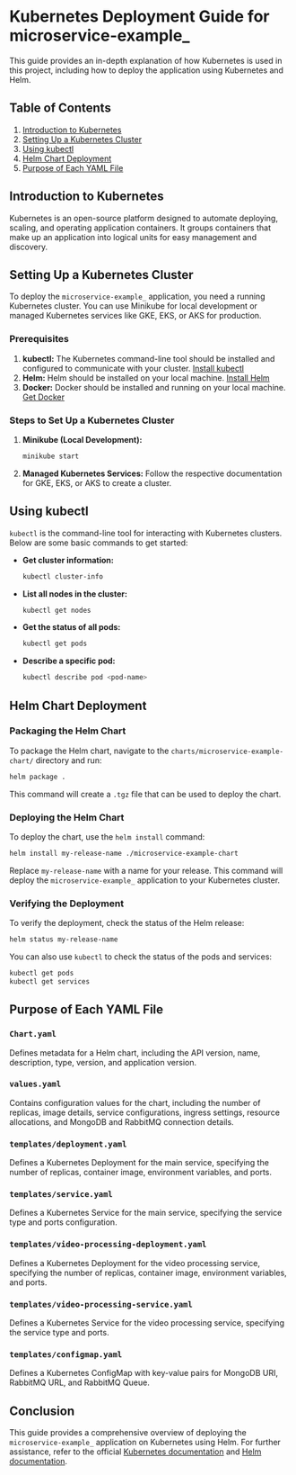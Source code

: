 # Kubernetes Deployment Guide for microservice-example_

This guide provides an in-depth explanation of how Kubernetes is used in this project, including how to deploy the application using Kubernetes and Helm.

## Table of Contents

1. [Introduction to Kubernetes](#introduction-to-kubernetes)
2. [Setting Up a Kubernetes Cluster](#setting-up-a-kubernetes-cluster)
3. [Using kubectl](#using-kubectl)
4. [Helm Chart Deployment](#helm-chart-deployment)
5. [Purpose of Each YAML File](#purpose-of-each-yaml-file)

## Introduction to Kubernetes

Kubernetes is an open-source platform designed to automate deploying, scaling, and operating application containers. It groups containers that make up an application into logical units for easy management and discovery.

## Setting Up a Kubernetes Cluster

To deploy the `microservice-example_` application, you need a running Kubernetes cluster. You can use Minikube for local development or managed Kubernetes services like GKE, EKS, or AKS for production.

### Prerequisites

1. **kubectl:** The Kubernetes command-line tool should be installed and configured to communicate with your cluster. [Install kubectl](https://kubernetes.io/docs/tasks/tools/install-kubectl/)
2. **Helm:** Helm should be installed on your local machine. [Install Helm](https://helm.sh/docs/intro/install/)
3. **Docker:** Docker should be installed and running on your local machine. [Get Docker](https://www.docker.com/get-started)

### Steps to Set Up a Kubernetes Cluster

1. **Minikube (Local Development):**
   ```sh
   minikube start
   ```

2. **Managed Kubernetes Services:**
   Follow the respective documentation for GKE, EKS, or AKS to create a cluster.

## Using kubectl

`kubectl` is the command-line tool for interacting with Kubernetes clusters. Below are some basic commands to get started:

- **Get cluster information:**
  ```sh
  kubectl cluster-info
  ```

- **List all nodes in the cluster:**
  ```sh
  kubectl get nodes
  ```

- **Get the status of all pods:**
  ```sh
  kubectl get pods
  ```

- **Describe a specific pod:**
  ```sh
  kubectl describe pod <pod-name>
  ```

## Helm Chart Deployment

### Packaging the Helm Chart

To package the Helm chart, navigate to the `charts/microservice-example-chart/` directory and run:
```sh
helm package .
```
This command will create a `.tgz` file that can be used to deploy the chart.

### Deploying the Helm Chart

To deploy the chart, use the `helm install` command:
```sh
helm install my-release-name ./microservice-example-chart
```
Replace `my-release-name` with a name for your release. This command will deploy the `microservice-example_` application to your Kubernetes cluster.

### Verifying the Deployment

To verify the deployment, check the status of the Helm release:
```sh
helm status my-release-name
```

You can also use `kubectl` to check the status of the pods and services:
```sh
kubectl get pods
kubectl get services
```

## Purpose of Each YAML File

### `Chart.yaml`

Defines metadata for a Helm chart, including the API version, name, description, type, version, and application version.

### `values.yaml`

Contains configuration values for the chart, including the number of replicas, image details, service configurations, ingress settings, resource allocations, and MongoDB and RabbitMQ connection details.

### `templates/deployment.yaml`

Defines a Kubernetes Deployment for the main service, specifying the number of replicas, container image, environment variables, and ports.

### `templates/service.yaml`

Defines a Kubernetes Service for the main service, specifying the service type and ports configuration.

### `templates/video-processing-deployment.yaml`

Defines a Kubernetes Deployment for the video processing service, specifying the number of replicas, container image, environment variables, and ports.

### `templates/video-processing-service.yaml`

Defines a Kubernetes Service for the video processing service, specifying the service type and ports.

### `templates/configmap.yaml`

Defines a Kubernetes ConfigMap with key-value pairs for MongoDB URI, RabbitMQ URL, and RabbitMQ Queue.

## Conclusion

This guide provides a comprehensive overview of deploying the `microservice-example_` application on Kubernetes using Helm. For further assistance, refer to the official [Kubernetes documentation](https://kubernetes.io/docs/) and [Helm documentation](https://helm.sh/docs/).